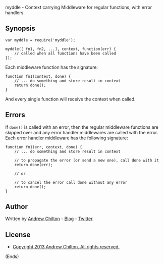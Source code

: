 myddle - Context carrying Middleware for regular functions, with error handlers.

## Synopsis ##

```
var myddle = require('myddle');

myddle([ fn1, fn2, ...], context, function(err) {
    // called when all functions have been called
});
```

Each middleware function has the signature:

```
function fn1(context, done) {
    // ... do something and store result in context
    return done();
}
```

And every single function will receive the context when called.

## Errors ##

If `done()` is called with an error, then the regular middleware functions are skipped over and any
error handler middlewares are called with the error. Each error handler middleware has the following signature:

```
function fn1(err, context, done) {
    // ... do something and store result in context

    // to propagate the error (or send a new one), call done with it
    return done(err);

    // or

    // to cancel the error call done without any error
    return done();
}
```

## Author ##

Written by [Andrew Chilton](http://chilts.org/) - [Blog](http://chilts.org/blog/) -
[Twitter](https://twitter.com/andychilton).

## License ##

* [Copyright 2013 Andrew Chilton.  All rights reserved.](http://chilts.mit-license.org/2013/)

(Ends)
